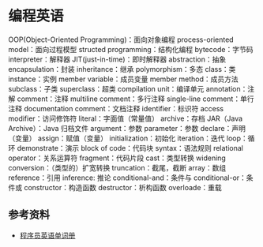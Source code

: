 # 编程英语

OOP(Object-Oriented Programming)：面向对象编程
process-oriented model：面向过程模型
structed programming：结构化编程
bytecode：字节码
interpreter：解释器
JIT(just-in-time)：即时解释器
abstraction：抽象
encapsulation：封装
inheritance：继承
polymorphism：多态
class：类
instance：实例
member variable：成员变量
member method：成员方法
subclass：子类
superclass：超类
compilation unit：编译单元
annotation：注解
comment：注释
multiline comment：多行注释
single-line comment：单行注释
documentation comment：文档注释
identifier：标识符
access modifier：访问修饰符
literal：字面值（常量值）
archive：存档
JAR（Java Archive）：Java 归档文件
argument：参数
parameter：参数
declare：声明（变量）
assign：赋值（变量）
initialization：初始化
iteration：迭代
loop：循环
demonstrate：演示
block of code：代码块
syntax：语法规则
relational operator：关系运算符
fragment：代码片段
cast：类型转换
widening conversion：（类型的）扩宽转换
truncation：截尾，截断
array：数组
reference：引用
inference: 推论
conditional-and：条件与
conditional-or：条件或
constructor：构造函数
destructor：析构函数
overloade：重载

## 参考资料

* [程序员英语单词册][1]

[1]: https://www.kancloud.cn/haixu926611/study-english/112096
